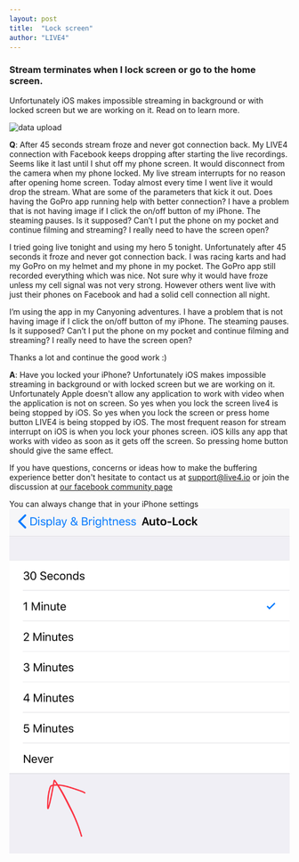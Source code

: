 ```yaml
---
layout: post
title:  "Lock screen"
author: "LIVE4"
---
```


### Stream terminates when I lock screen or go to the home screen.

Unfortunately iOS makes impossible streaming in background or with locked screen but we are working on it. Read on to learn more.

![data upload](/assets/ios_dont_lock_screen.jpg)

**Q**: After 45 seconds stream froze and never got connection back. 
My LIVE4 connection with Facebook keeps dropping after starting the live recordings. Seems like it last until I shut off my phone screen. 
It would disconnect from the camera when my phone locked.
My live stream interrupts for no reason after opening home screen.
Today almost every time I went live it would drop the stream. What are some of the parameters that kick it out. Does having the GoPro app running help with better connection?
I have a problem that is not having image if I click the on/off button of my iPhone. The steaming pauses. Is it supposed? Can’t I put the phone on my pocket and continue filming and streaming? 
I really need to have the screen open?


I tried going live tonight and using my hero 5 tonight. Unfortunately after 45 seconds it froze and never got connection back. I was racing karts and had my GoPro on my helmet and my phone in my pocket. The GoPro app still recorded everything which was nice. 
Not sure why it would have froze unless my cell signal was not very strong. However others went live with just their phones on Facebook and had a solid cell connection all night. 

I’m using the app in my Canyoning adventures.
I have a problem that is not having image if I click the on/off button of my iPhone. The steaming pauses. Is it supposed? Can’t I put the phone on my pocket and continue filming and streaming?
I really need to have the screen open?

Thanks a lot and continue the good work :)
 
**A**: Have you locked your iPhone? Unfortunately iOS makes impossible streaming in background or with locked screen but we are working on it.
Unfortunately Apple doesn't allow any application to work with video when the application is not on screen. So yes when you lock the screen live4 is being stopped by iOS.
So yes when you lock the screen or press home button LIVE4 is being stopped by iOS.
The most frequent reason for stream interrupt on iOS is when you lock your phones screen.
iOS kills any app that works with video as soon as it gets off the screen.
So pressing home button should give the same effect.


If you have questions, concerns or ideas how to make the buffering experience better don't hesitate to contact us at [support@live4.io](mailto:support@live4.io) or join the discussion at [our facebook community page](https://facebook.com/LIVE4GoPro/)

You can always change that in your iPhone settings
![data upload](/assets/ios-never-lock-screen-setting.jpg)
